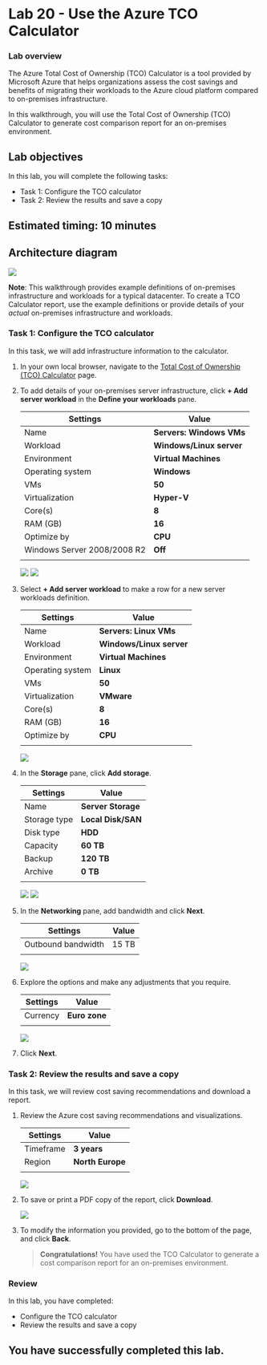 # Lab 20 - Use the Azure TCO Calculator

### Lab overview

The Azure Total Cost of Ownership (TCO) Calculator is a tool provided by Microsoft Azure that helps organizations assess the cost savings and benefits of migrating their workloads to the Azure cloud platform compared to on-premises infrastructure.

In this walkthrough, you will use the Total Cost of Ownership (TCO) Calculator to generate cost comparison report for an on-premises environment.

## Lab objectives

In this lab, you will complete the following tasks:

+ Task 1: Configure the TCO calculator
+ Task 2: Review the results and save a copy

## Estimated timing: 10 minutes

## Architecture diagram

![](../images/az900lab20.png)

**Note**: This walkthrough provides example definitions of on-premises infrastructure and workloads for a typical datacenter. To create a TCO Calculator report, use the example definitions or provide details of your *actual* on-premises infrastructure and workloads.

### Task 1: Configure the TCO calculator

In this task, we will add infrastructure information to the calculator. 

1. In your own local browser, navigate to the [Total Cost of Ownership (TCO) Calculator](https://azure.microsoft.com/en-us/pricing/tco/calculator/) page.

1. To add details of your on-premises server infrastructure, click **+ Add server workload** in the **Define your workloads** pane.

    | Settings | Value |
    | -- | -- |
    | Name | **Servers: Windows VMs** |
    | Workload | **Windows/Linux server** |
    | Environment | **Virtual Machines** |
    | Operating system | **Windows** |  
    | VMs | **50** |
    | Virtualization | **Hyper-V** |
    | Core(s) | **8**|
    | RAM (GB) | **16** |
    | Optimize by | **CPU** |
    | Windows Server 2008/2008 R2 | **Off** |
    | | |

    ![](../images/lab20-image1.png)
    ![](../images/lab20-image2.png)
   
1. Select **+ Add server workload** to make a row for a new server workloads definition. 

    | Settings | Value |
    | -- | -- |
    | Name | **Servers: Linux VMs** |
    | Workload | **Windows/Linux server** |
    | Environment | **Virtual Machines** |
    | Operating system | **Linux** |  
    | VMs | **50** |
    | Virtualization | **VMware** |
    | Core(s) | **8**|
    | RAM (GB) | **16** |
    | Optimize by | **CPU** |
    | | |

    ![](../images/lab20-image3.png)
   
1. In the **Storage** pane, click **Add storage**.

    | Settings | Value |
    | -- | -- |
    | Name | **Server Storage** |
    | Storage type | **Local Disk/SAN** |
    | Disk type | **HDD** |
    | Capacity | **60 TB** |  
    | Backup | **120 TB** |
    | Archive | **0 TB** |
    | | |

     ![](../images/lab20-image4.png)
      ![](../images/lab20-image5.png)

1. In the **Networking** pane, add bandwidth and click **Next**.

    | Settings | Value |
    | -- | -- |
    | Outbound bandwidth | 15 TB|
    | | |

    ![](../images/lab20-image6.png)

1. Explore the options and make any adjustments that you require. 

    | Settings | Value |
    | -- | -- |
    | Currency | **Euro zone** |
    | | |
    
    ![](../images/lab20-image7.png)

1. Click **Next**.

### Task 2: Review the results and save a copy

In this task, we will review cost saving recommendations and download a report. 

1. Review the Azure cost saving recommendations and visualizations.

    | Settings | Value |
    | -- | -- |
    | Timeframe| **3 years** |
    | Region | **North Europe** |
    | | |

    ![](../images/lab20-image8.png)


1. To save or print a PDF copy of the report, click **Download**.

   ![](../images/lab20-image9.png)

1. To modify the information you provided, go to the bottom of the page, and click **Back**. 

    >**Congratulations!** You have used the TCO Calculator to generate a cost comparison report for an on-premises environment.

### Review
In this lab, you have completed:
- Configure the TCO calculator
- Review the results and save a copy

## You have successfully completed this lab.
